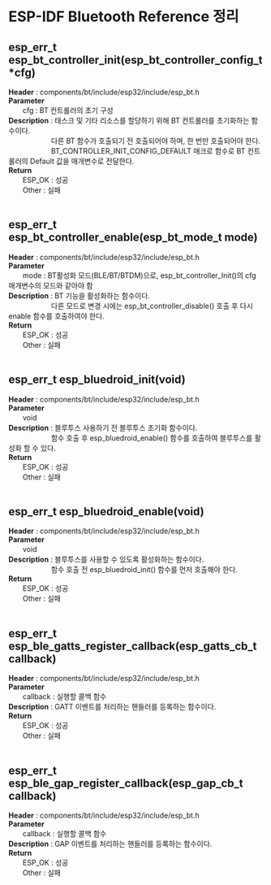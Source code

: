 # ESP-IDF Bluetooth Reference 정리

## esp_err_t esp_bt_controller_init(esp_bt_controller_config_t *cfg)
<b>Header</b> : components/bt/include/esp32/include/esp_bt.h
<br>
<b>Parameter</b>
<br>
　　cfg : BT 컨트롤러의 초기 구성
<br>
<b>Description</b> : 태스크 및 기타 리소스를 할당하기 위해 BT 컨트롤러를 초기화하는 함수이다.
<br>
　　　　　　다른 BT 함수가 호출되기 전 호출되어야 하며, 한 번만 호출되어야 한다. 
      <br>
　　　　　　BT_CONTROLLER_INIT_CONFIG_DEFAULT 매크로 함수로 BT 컨트롤러의 Default 값을 매개변수로 전달한다.
<br>
<b>Return</b>
<br>
　　ESP_OK : 성공
<br>
　　Other : 실패
<br>
<br>

## esp_err_t esp_bt_controller_enable(esp_bt_mode_t mode)
<b>Header</b> : components/bt/include/esp32/include/esp_bt.h
<br>
<b>Parameter</b>
<br>
　　mode : BT활성화 모드(BLE/BT/BTDM)으로, esp_bt_controller_Init()의 cfg 매개변수의 모드와 같아야 함
<br>
<b>Description</b> : BT 기능을 활성화하는 함수이다.
<br>
　　　　　　다른 모드로 변경 시에는 esp_bt_controller_disable() 호출 후 다시 enable 함수를 호출하여야 한다.
<br>
<b>Return</b>
<br>
　　ESP_OK : 성공
<br>
　　Other : 실패
<br>
<br>

## esp_err_t esp_bluedroid_init(void)
<b>Header</b> : components/bt/include/esp32/include/esp_bt.h
<br>
<b>Parameter</b>
<br>
　　void
<br>
<b>Description</b> : 블루투스 사용하기 전 블루투스 초기화 함수이다.
<br>
　　　　　　함수 호출 후 esp_bluedroid_enable() 함수를 호출하여 블루투스를 활성화 할 수 있다.
<br>
<b>Return</b>
<br>
　　ESP_OK : 성공
<br>
　　Other : 실패
<br>
<br>

## esp_err_t esp_bluedroid_enable(void)
<b>Header</b> : components/bt/include/esp32/include/esp_bt.h
<br>
<b>Parameter</b>
<br>
　　void
<br>
<b>Description</b> : 블루투스를 사용할 수 있도록 활성화하는 함수이다.
<br>
　　　　　　함수 호출 전 esp_bluedroid_init() 함수를 먼저 호출해야 한다.
<br>
<b>Return</b>
<br>
　　ESP_OK : 성공
<br>
　　Other : 실패
<br>
<br>

## esp_err_t esp_ble_gatts_register_callback(esp_gatts_cb_t callback)
<b>Header</b> : components/bt/include/esp32/include/esp_bt.h
<br>
<b>Parameter</b>
<br>
　　callback : 실행할 콜백 함수
<br>
<b>Description</b> : GATT 이벤트를 처리하는 핸들러를 등록하는 함수이다.
<br>
<b>Return</b>
<br>
　　ESP_OK : 성공
<br>
　　Other : 실패
<br>
<br>

## esp_err_t esp_ble_gap_register_callback(esp_gap_cb_t callback)
<b>Header</b> : components/bt/include/esp32/include/esp_bt.h
<br>
<b>Parameter</b>
<br>
　　callback : 실행할 콜백 함수
<br>
<b>Description</b> : GAP 이벤트를 처리하는 핸들러를 등록하는 함수이다.
<br>
<b>Return</b>
<br>
　　ESP_OK : 성공
<br>
　　Other : 실패
<br>
<br>
